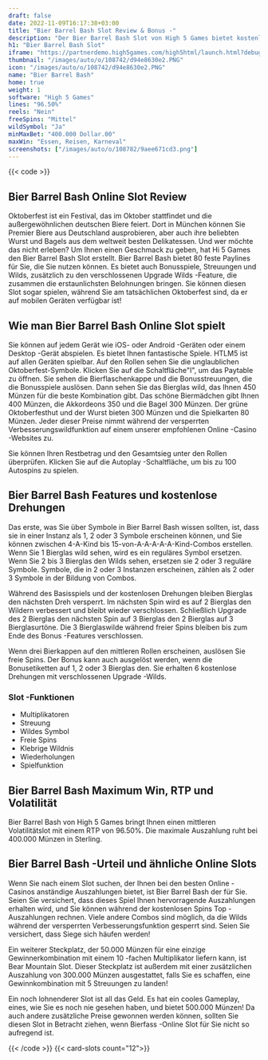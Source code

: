 ```yaml
---
draft: false
date: 2022-11-09T16:17:38+03:00
title: "Bier Barrel Bash Slot Review & Bonus -"
description: "Der Bier Barrel Bash Slot von High 5 Games bietet kostenlose Drehungen und versperrte Verbesserungswilde! Lesen Sie unsere Rezension für alle Details, die Sie benötigen! Beinhaltet Funktionen & RTP."
h1: "Bier Barrel Bash Slot"
iframe: "https://partnerdemo.high5games.com/high5html/launch.html?debug=true&slamEnabled=on&slamWaitTime=0&playMode=R&currencyCode=USD&languageCode=en&siteId=FlashLobby&engine=default&quality=HIGH&userId=tester43168933&gameID=1471"
thumbnail: "/images/auto/o/108742/d94e8630e2.PNG"
icon: "/images/auto/o/108742/d94e8630e2.PNG"
name: "Bier Barrel Bash"
home: true
weight: 1
software: "High 5 Games"
lines: "96.50%"
reels: "Nein"
freeSpins: "Mittel"
wildSymbol: "Ja"
minMaxBet: "400.000 Dollar.00"
maxWin: "Essen, Reisen, Karneval"
screenshots: ["/images/auto/o/108782/9aee671cd3.png"]
---
```


{{< code >}}<h2>Bier Barrel Bash Online Slot Review</h2><p>Oktoberfest ist ein Festival, das im Oktober stattfindet und die außergewöhnlichen deutschen Biere feiert. Dort in München können Sie Premier Biere aus Deutschland ausprobieren, aber auch ihre beliebten Wurst und Bagels aus dem weltweit besten Delikatessen. Und wer möchte das nicht erleben? Um Ihnen einen Geschmack zu geben, hat Hi 5 Games den Bier Barrel Bash Slot erstellt.
Bier Barrel Bash bietet 80 feste Paylines für Sie, die Sie nutzen können. Es bietet auch Bonusspiele, Streuungen und Wilds, zusätzlich zu den verschlossenen Upgrade Wilds -Feature, die zusammen die erstaunlichsten Belohnungen bringen. Sie können diesen Slot sogar spielen, während Sie am tatsächlichen Oktoberfest sind, da er auf mobilen Geräten verfügbar ist!</p><h2>Wie man Bier Barrel Bash Online Slot spielt</h2><p>Sie können auf jedem Gerät wie iOS- oder Android -Geräten oder einem Desktop -Gerät abspielen. Es bietet Ihnen fantastische Spiele. HTLM5 ist auf allen Geräten spielbar. Auf den Rollen sehen Sie die unglaublichen Oktoberfest-Symbole. Klicken Sie auf die Schaltfläche"I", um das Paytable zu öffnen. Sie sehen die Bierflaschenkappe und die Bonusstreuungen, die die Bonusspiele auslösen. Dann sehen Sie das Bierglas wild, das Ihnen 450 Münzen für die beste Kombination gibt. Das schöne Biermädchen gibt Ihnen 400 Münzen, die Akkordeons 350 und die Bagel 300 Münzen. Der grüne Oktoberfesthut und der Wurst bieten 300 Münzen und die Spielkarten 80 Münzen. Jeder dieser Preise nimmt während der versperrten Verbesserungswildfunktion auf einem unserer empfohlenen Online -Casino -Websites zu.</p><p>Sie können Ihren Restbetrag und den Gesamtsieg unter den Rollen überprüfen. Klicken Sie auf die Autoplay -Schaltfläche, um bis zu 100 Autospins zu spielen.</p><h2>Bier Barrel Bash Features und kostenlose Drehungen</h2><p>Das erste, was Sie über Symbole in Bier Barrel Bash wissen sollten, ist, dass sie in einer Instanz als 1, 2 oder 3 Symbole erscheinen können, und Sie können zwischen 4-A-Kind bis 15-von-A-A-A-A-A-Kind-Combos erstellen. Wenn Sie 1 Bierglas wild sehen, wird es ein reguläres Symbol ersetzen. Wenn Sie 2 bis 3 Bierglas den Wilds sehen, ersetzen sie 2 oder 3 reguläre Symbole. Symbole, die in 2 oder 3 Instanzen erscheinen, zählen als 2 oder 3 Symbole in der Bildung von Combos.</p><p>Während des Basisspiels und der kostenlosen Drehungen bleiben Bierglas den nächsten Dreh versperrt. Im nächsten Spin wird es auf 2 Bierglas den Wildern verbessert und bleibt wieder verschlossen. Schließlich Upgrade des 2 Bierglas den nächsten Spin auf 3 Bierglas den 2 Bierglas auf 3 Bierglasurtöne. Die 3 Bierglaswilde während freier Spins bleiben bis zum Ende des Bonus -Features verschlossen.</p><p>Wenn drei Bierkappen auf den mittleren Rollen erscheinen, auslösen Sie freie Spins. Der Bonus kann auch ausgelöst werden, wenn die Bonusetiketten auf 1, 2 oder 3 Bierglas den. Sie erhalten 6 kostenlose Drehungen mit verschlossenen Upgrade -Wilds.</p><h3>
Slot -Funktionen</h3><ul>
<li></span>
Multiplikatoren</li>
<li></span>
Streuung</li>
<li></span>
Wildes Symbol</li>
<li></span>
Freie Spins</li>
<li></span>
Klebrige Wildnis</li>
<li></span>
Wiederholungen</li>
<li></span>
Spielfunktion</li></ul><h2>Bier Barrel Bash Maximum Win, RTP und Volatilität</h2><p>Bier Barrel Bash von High 5 Games bringt Ihnen einen mittleren Volatilitätslot mit einem RTP von 96.50%. Die maximale Auszahlung ruht bei 400.000 Münzen in Sterling.</p><h2>Bier Barrel Bash -Urteil und ähnliche Online Slots</h2><p>Wenn Sie nach einem Slot suchen, der Ihnen bei den besten Online -Casinos anständige Auszahlungen bietet, ist Bier Barrel Bash der für Sie. Seien Sie versichert, dass dieses Spiel Ihnen hervorragende Auszahlungen erhalten wird, und Sie können während der kostenlosen Spins Top -Auszahlungen rechnen. Viele andere Combos sind möglich, da die Wilds während der versperrten Verbesserungsfunktion gesperrt sind. Seien Sie versichert, dass Siege sich häufen werden!</p><p>Ein weiterer Steckplatz, der 50.000 Münzen für eine einzige Gewinnerkombination mit einem 10 -fachen Multiplikator liefern kann, ist Bear Mountain Slot. Dieser Steckplatz ist außerdem mit einer zusätzlichen Auszahlung von 300.000 Münzen ausgestattet, falls Sie es schaffen, eine Gewinnkombination mit 5 Streuungen zu landen!</p><p>Ein noch lohnenderer Slot ist all das Geld. Es hat ein cooles Gameplay, eines, wie Sie es noch nie gesehen haben, und bietet 500.000 Münzen! Da auch andere zusätzliche Preise gewonnen werden können, sollten Sie diesen Slot in Betracht ziehen, wenn Bierfass -Online Slot für Sie nicht so aufregend ist.</p>{{< /code >}}
{{< card-slots count="12">}}